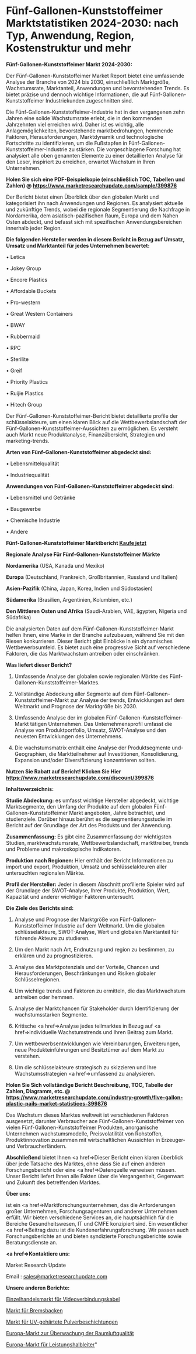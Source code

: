 # Fünf-Gallonen-Kunststoffeimer Marktstatistiken 2024-2030: nach Typ, Anwendung, Region, Kostenstruktur und mehr

<strong>Fünf-Gallonen-Kunststoffeimer Markt 2024-2030:</strong>

Der Fünf-Gallonen-Kunststoffeimer Market Report bietet eine umfassende Analyse der Branche von 2024 bis 2030, einschließlich Marktgröße, Wachstumsrate, Marktanteil, Anwendungen und bevorstehenden Trends. Es bietet präzise und dennoch wichtige Informationen, die auf Fünf-Gallonen-Kunststoffeimer Industriekunden zugeschnitten sind.

Die Fünf-Gallonen-Kunststoffeimer-Industrie hat in den vergangenen zehn Jahren eine solide Wachstumsrate erlebt, die in den kommenden Jahrzehnten viel erreichen wird. Daher ist es wichtig, alle Anlagemöglichkeiten, bevorstehende marktbedrohungen, hemmende Faktoren, Herausforderungen, Marktdynamik und technologische Fortschritte zu identifizieren, um die Fußstapfen in Fünf-Gallonen-Kunststoffeimer-Industrie zu stärken. Die vorgeschlagene Forschung hat analysiert alle oben genannten Elemente zu einer detaillierten Analyse für den Leser, inspiriert zu erreichen, erwartet Wachstum in Ihren Unternehmen.

<strong>Holen Sie sich eine PDF-Beispielkopie (einschließlich TOC, Tabellen und Zahlen) @
</strong><strong><a href=https://www.marketresearchupdate.com/sample/399876><strong>https://www.marketresearchupdate.com/sample/399876</u></font></a></strong></strong>

Der Bericht bietet einen Überblick über den globalen Markt und kategorisiert ihn nach Anwendungen und Regionen. Es analysiert aktuelle und zukünftige Trends, wobei die regionale Segmentierung die Nachfrage in Nordamerika, dem asiatisch-pazifischen Raum, Europa und dem Nahen Osten abdeckt, und befasst sich mit spezifischen Anwendungsbereichen innerhalb jeder Region.

<strong>Die folgenden Hersteller werden in diesem Bericht in Bezug auf Umsatz, Umsatz und Marktanteil für jedes Unternehmen bewertet:</strong>

• Letica

• Jokey Group

• Encore Plastics

• Affordable Buckets

• Pro-western

• Great Western Containers

• BWAY

• Rubbermaid

• RPC

• Sterilite

• Greif

• Priority Plastics

• Ruijie Plastics

• Hitech Group

Der Fünf-Gallonen-Kunststoffeimer-Bericht bietet detaillierte profile der schlüsselakteure, um einen klaren Blick auf die Wettbewerbslandschaft der Fünf-Gallonen-Kunststoffeimer-Aussichten zu ermöglichen. Es versteht auch Markt neue Produktanalyse, Finanzübersicht, Strategien und marketing-trends.

<strong>Arten von Fünf-Gallonen-Kunststoffeimer abgedeckt sind:</strong>

• Lebensmittelqualität

• Industriequalität

<strong>Anwendungen von Fünf-Gallonen-Kunststoffeimer abgedeckt sind:</strong>

• Lebensmittel und Getränke

• Baugewerbe

• Chemische Industrie

• Andere

<strong>Fünf-Gallonen-Kunststoffeimer Marktbericht <a href=https://www.marketresearchupdate.com/buynow/399876>Kaufe jetzt</a></strong>

<strong>Regionale Analyse Für Fünf-Gallonen-Kunststoffeimer Märkte</strong>

<strong>Nordamerika</strong> (USA, Kanada und Mexiko)

<strong>Europa</strong> (Deutschland, Frankreich, Großbritannien, Russland und Italien)

<strong>Asien-Pazifik</strong> (China, Japan, Korea, Indien und Südostasien)

<strong>Südamerika</strong> (Brasilien, Argentinien, Kolumbien, etc.)

<strong>Den Mittleren</strong> <strong>Osten und Afrika</strong> (Saudi-Arabien, VAE, ägypten, Nigeria und Südafrika)

Die analysierten Daten auf dem Fünf-Gallonen-Kunststoffeimer-Markt helfen Ihnen, eine Marke in der Branche aufzubauen, während Sie mit den Riesen konkurrieren. Dieser Bericht gibt Einblicke in ein dynamisches Wettbewerbsumfeld. Es bietet auch eine progressive Sicht auf verschiedene Faktoren, die das Marktwachstum antreiben oder einschränken.

<strong>Was liefert dieser Bericht?</strong>

1. Umfassende Analyse der globalen sowie regionalen Märkte des Fünf-Gallonen-Kunststoffeimer-Marktes.

2. Vollständige Abdeckung aller Segmente auf dem Fünf-Gallonen-Kunststoffeimer-Markt zur Analyse der trends, Entwicklungen auf dem Weltmarkt und Prognose der Marktgröße bis 2030.

3. Umfassende Analyse der im globalen Fünf-Gallonen-Kunststoffeimer-Markt tätigen Unternehmen. Das Unternehmensprofil umfasst die Analyse von Produktportfolio, Umsatz, SWOT-Analyse und den neuesten Entwicklungen des Unternehmens.

4. Die wachstumsmatrix enthält eine Analyse der Produktsegmente und-Geographien, die Marktteilnehmer auf Investitionen, Konsolidierung, Expansion und/oder Diversifizierung konzentrieren sollten.

<strong>Nutzen Sie Rabatt auf Bericht! Klicken Sie Hier
</strong><strong><a href=https://www.marketresearchupdate.com/discount/399876>https://www.marketresearchupdate.com/discount/399876</b></u></font></strong></a>

<strong>Inhaltsverzeichnis:</strong>

<strong>Studie Abdeckung:</strong> es umfasst wichtige Hersteller abgedeckt, wichtige Marktsegmente, den Umfang der Produkte auf dem globalen Fünf-Gallonen-Kunststoffeimer Markt angeboten, Jahre betrachtet, und studienziele. Darüber hinaus berührt es die segmentierungsstudie im Bericht auf der Grundlage der Art des Produkts und der Anwendung.

<strong>Zusammenfassung:</strong> Es gibt eine Zusammenfassung der wichtigsten Studien, marktwachstumsrate, Wettbewerbslandschaft, markttreiber, trends und Probleme und makroskopische Indikatoren.

<strong>Produktion nach Regionen:</strong> Hier enthält der Bericht Informationen zu import und export, Produktion, Umsatz und schlüsselakteuren aller untersuchten regionalen Märkte.

<strong>Profil der Hersteller:</strong> Jeder in diesem Abschnitt profilierte Spieler wird auf der Grundlage der SWOT-Analyse, Ihrer Produkte, Produktion, Wert, Kapazität und anderer wichtiger Faktoren untersucht.

<strong>Die Ziele des Berichts sind:</strong>

1) Analyse und Prognose der Marktgröße von Fünf-Gallonen-Kunststoffeimer Industrie auf dem Weltmarkt.
Um die globalen schlüsselakteure, SWOT-Analyse, Wert und globalen Marktanteil für führende Akteure zu studieren.

2) Um den Markt nach Art, Endnutzung und region zu bestimmen, zu erklären und zu prognostizieren.

3) Analyse des Marktpotenzials und der Vorteile, Chancen und Herausforderungen, Beschränkungen und Risiken globaler Schlüsselregionen.

4) Um wichtige trends und Faktoren zu ermitteln, die das Marktwachstum antreiben oder hemmen.

5) Analyse der Marktchancen für Stakeholder durch Identifizierung der wachstumsstarken Segmente.

6) Kritische <a href=>Analyse</a> jedes teilmarktes in Bezug auf <a href=>individuelle</a> Wachstumstrends und Ihren Beitrag zum Markt.

7) Um wettbewerbsentwicklungen wie Vereinbarungen, Erweiterungen, neue Produkteinführungen und Besitztümer auf dem Markt zu verstehen.

8) Um die schlüsselakteure strategisch zu skizzieren und Ihre Wachstumsstrategien <a href=>umfassend</a> zu analysieren.

<strong>Holen Sie Sich vollständige Bericht Beschreibung, TOC, Tabelle der Zahlen, Diagramm, etc. @ </strong><strong><a href=https://www.marketresearchupdate.com/industry-growth/five-gallon-plastic-pails-market-statistices-399876>https://www.marketresearchupdate.com/industry-growth/five-gallon-plastic-pails-market-statistices-399876</a></font></strong>

Das Wachstum dieses Marktes weltweit ist verschiedenen Faktoren ausgesetzt, darunter Verbraucher ace Fünf-Gallonen-Kunststoffeimer von vielen Fünf-Gallonen-Kunststoffeimer Produkten, anorganische Unternehmen wachstumsmodelle, Preisvolatilität von Rohstoffen, Produktinnovation zusammen mit wirtschaftlichen Aussichten in Erzeuger-und Verbraucherländern.

<strong>Abschließend</strong> bietet Ihnen <a href=>Dieser</a> Bericht einen klaren überblick über jede Tatsache des Marktes, ohne dass Sie auf einen anderen Forschungsbericht oder eine <a href=>Datenquelle</a> verweisen müssen. Unser Bericht liefert Ihnen alle Fakten über die Vergangenheit, Gegenwart und Zukunft des betreffenden Marktes.

<strong>Über uns:</strong>

 ist ein <a href=>Marktfors</a>chungsunternehmen, das die Anforderungen großer Unternehmen, Forschungsagenturen und anderer Unternehmen erfüllt. Wir bieten verschiedene Services an, die hauptsächlich für die Bereiche Gesundheitswesen, IT und CMFE konzipiert sind. Ein wesentlicher <a href=>Beitrag</a> dazu ist die Kundenerfahrungsforschung. Wir passen auch Forschungsberichte an und bieten syndizierte Forschungsberichte sowie Beratungsdienste an.

<strong><a href=>Kontaktiere uns:</a></strong>

Market Research Update

Email : sales@marketresearchupdate.com

<strong>Unsere anderen Berichte:</strong>

<a href=https://www.linkedin.com/pulse/retailed-video-connectivity-cable-market-202->Einzelhandelsmarkt für Videoverbindungskabel</a>

<a href=https://www.linkedin.com/pulse/brake-shoe-market-current-business-trends-growth>Markt für Bremsbacken</a>

<a href=https://www.linkedin.com/pulse/uv-cured-powder-coatings-market-size-trends>Markt für UV-gehärtete Pulverbeschichtungen</a>

<a href=https://www.linkedin.com/pulse/europe-indoor-air-quality-monitoring-market>Europa-Markt zur Überwachung der Raumluftqualität</a>

<a href=https://www.linkedin.com/pulse/europe-power-semiconductor-market-2023-global>Europa-Markt für Leistungshalbleiter</a>"
